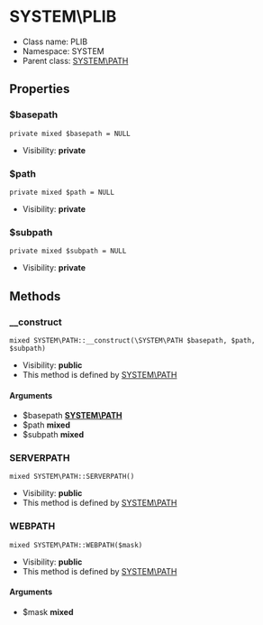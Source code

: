SYSTEM\PLIB
===============






* Class name: PLIB
* Namespace: SYSTEM
* Parent class: [SYSTEM\PATH](SYSTEM-PATH)





Properties
----------


### $basepath

    private mixed $basepath = NULL





* Visibility: **private**


### $path

    private mixed $path = NULL





* Visibility: **private**


### $subpath

    private mixed $subpath = NULL





* Visibility: **private**


Methods
-------


### __construct

    mixed SYSTEM\PATH::__construct(\SYSTEM\PATH $basepath, $path, $subpath)





* Visibility: **public**
* This method is defined by [SYSTEM\PATH](SYSTEM-PATH)


#### Arguments
* $basepath **[SYSTEM\PATH](SYSTEM-PATH)**
* $path **mixed**
* $subpath **mixed**



### SERVERPATH

    mixed SYSTEM\PATH::SERVERPATH()





* Visibility: **public**
* This method is defined by [SYSTEM\PATH](SYSTEM-PATH)




### WEBPATH

    mixed SYSTEM\PATH::WEBPATH($mask)





* Visibility: **public**
* This method is defined by [SYSTEM\PATH](SYSTEM-PATH)


#### Arguments
* $mask **mixed**


